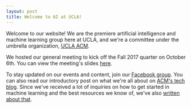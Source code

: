 ```yaml
---
layout: post
title: Welcome to AI at UCLA!
---
```


Welcome to our website! We are the premiere artificial intelligence and machine learning group here at UCLA, and we're a committee under the umbrella organization, [UCLA ACM](http://uclaacm.com).

We hosted our general meeting to kick off the Fall 2017 quarter on October 6th. You can view the meeting's slides [here](https://www.slideshare.net/secret/oH8ECVNQx6H2Qo0).

To stay updated on our events and content, join our [Facebook group](https://www.facebook.com/groups/uclaacmai/). You can also read our introductory post on what we're all about on [ACM's tech blog](https://medium.com/techatucla/welcome-to-ai-at-ucla-f10927043301). Since we've received a lot of inquiries on how to get started in machine learning and the best resources we know of, we've also [written about that](https://medium.com/techatucla/getting-started-in-machine-learning-c68bdd739c44).

